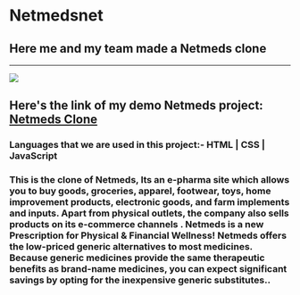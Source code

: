 # Netmedsnet

<h2>Here me and my team made a Netmeds clone</h2>

<!-- <img src="https://www.bing.com/images/blob?bcid=S6lKRMfMnBsEqxcxoNWLuD9SqbotqVTdP7g" /> -->
<hr/>

<img src="https://www.bing.com/images/blob?bcid=S7VPspv4IhsEzQ" />
<h2>Here's the link of my demo Netmeds project: <a href="https://netmedsclone.netlify.app/" target="blank">Netmeds Clone</a> </h2>
<h3>Languages that we are used in this project:- HTML  | CSS  | JavaScript</h3>
<h3> This is the clone of Netmeds, Its an e-pharma site which allows you to buy goods, groceries, apparel, footwear, toys, home improvement products, electronic goods, and farm implements and inputs. Apart from physical outlets, the company also sells products on its e-commerce channels .
Netmeds is a new Prescription for Physical & Financial Wellness! Netmeds offers the low-priced generic alternatives to most medicines. Because generic medicines provide the same therapeutic benefits as brand-name medicines, you can expect significant savings by opting for the inexpensive generic substitutes..</h3>
